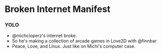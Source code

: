 # Broken Internet Manifest
### YOLO

* @michcioperz's internet broke.
* So he's making a collection of arcade games in Love2D with @finnbar
* Peace, Love, and Linux. Just like on Michi's computer case.
